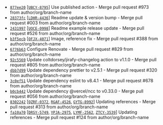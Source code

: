 * [`877ee20`](http://github.com/arglebargle/commit/877ee2075b3a1282aa29735fd340b52fcb595a03) [[`UBCY-8795`](https://arglebargle.atlassian.net/browse/UBCY-8795)] Use published action - Merge pull request #973 from author/org/branch-name
* [`28373fc`](http://github.com/arglebargle/commit/28373fcde852604108241675f036a97fe942c2b7) [[`LDHR-4436`](https://arglebargle.atlassian.net/browse/LDHR-4436)] Readme update & version bump - Merge pull request #003 from author/org/branch-name
* [`2431997`](http://github.com/arglebargle/commit/24319973161d4978c43624406860b3bf0ca9c05f) [[`UOCE-0998`](https://arglebargle.atlassian.net/browse/UOCE-0998)] Readme example release update - Merge pull request #526 from author/org/branch-name
* [`b3f5ecb`](http://github.com/arglebargle/commit/b3f5ecb7fb185b59c8cb3c8c9186afb32bcd4c6d) [[`OFJX-4071`](https://arglebargle.atlassian.net/browse/OFJX-4071)] Image, reference fix - Merge pull request #388 from author/org/branch-name
* [`6776b63`](http://github.com/arglebargle/commit/6776b63ad30d8db73ac0f5f1d7a0162f8f08ccca) Configure Renovate - Merge pull request #829 from author/org/branch-name
* [`92c5569`](http://github.com/arglebargle/commit/92c5569ca7a2c4e9ae034ae4aea7584afd0ec5f6) Update coltdorsey/jirafy-changelog action to v1.1.0 - Merge pull request #805 from author/org/branch-name
* [`dbb7d99`](http://github.com/arglebargle/commit/dbb7d99ab3c7b0db78331c78f090ea085190aeca) Update dependency prettier to v2.5.1 - Merge pull request #320 from author/org/branch-name
* [`3c0ef51`](http://github.com/arglebargle/commit/3c0ef51c5ef0c138f910e8081a947c87e0d88709) Update dependency eslint to v8.4.1 - Merge pull request #678 from author/org/branch-name
* [`b0cb442`](http://github.com/arglebargle/commit/b0cb442447de5ab454cc080b51a6230ab57a08ab) Update dependency @vercel/ncc to v0.33.0 - Merge pull request #056 from author/org/branch-name
* [`8302242`](http://github.com/arglebargle/commit/830224209c9988e2fa8f320901b4c9fae40741ff) [[`QZRF-0372`](https://arglebargle.atlassian.net/browse/QZRF-0372), [`RGAF-4526`](https://arglebargle.atlassian.net/browse/RGAF-4526), [`GYTG-8992`](https://arglebargle.atlassian.net/browse/GYTG-8992)] Updating references - Merge pull request #313 from author/org/branch-name
* [`fa10a70`](http://github.com/arglebargle/commit/fa10a70e0390c83b1eda3d85a60e0336dc685e96) [[`DRSY-5749`](https://arglebargle.atlassian.net/browse/DRSY-5749), [`YPJA-2975`](https://arglebargle.atlassian.net/browse/YPJA-2975), [`LYMF-2562`](https://arglebargle.atlassian.net/browse/LYMF-2562), [`ZTCY-3539`](https://arglebargle.atlassian.net/browse/ZTCY-3539)] Updating references - Merge pull request #124 from author/org/branch-name